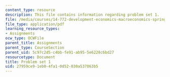 ```yaml
---
content_type: resource
description: This file contains information regarding problem set 1.
file: /media/courses/14-772-development-economics-macroeconomics-spring-2013/27959ce91eb04fa10d52030a537063b5_MIT14_772S13_pset1.pdf
file_type: application/pdf
learning_resource_types:
- Assignments
ocw_type: OCWFile
parent_title: Assignments
parent_type: CourseSection
parent_uid: 5c97c2d5-c4bb-fe91-ab95-5e6228c6bd27
resourcetype: Document
title: Problem set 1
uid: 27959ce9-1eb0-4fa1-0d52-030a537063b5
---
```


